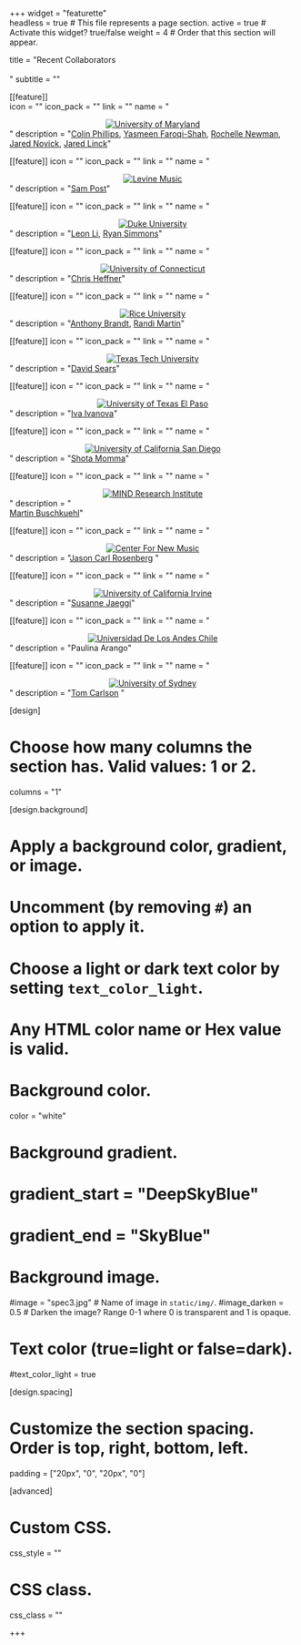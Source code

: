 +++
widget = "featurette"  
headless = true  # This file represents a page section.
active = true  # Activate this widget? true/false
weight = 4  # Order that this section will appear.

title = "Recent Collaborators<br><br>"
subtitle = ""


[[feature]]  
  icon = ""
  icon_pack = ""
  link = ""
  name = "<center>[![University of Maryland](/img/collabs/umd.png)](https://umd.edu)</center>"
  description = "[Colin Phillips](http://www.colinphillips.net), [Yasmeen Faroqi-Shah](https://hesp.umd.edu/facultyprofile/faroqi-shah/yasmeen), [Rochelle Newman](https://hesp.umd.edu/facultyprofile/newman/rochelle), [Jared Novick](https://hesp.umd.edu/facultyprofile/novick/jared), [Jared Linck](https://nacs.umd.edu/facultyprofile/linck/jared)"

[[feature]]
  icon = ""
  icon_pack = ""
  link = ""
  name = "<center>[![Levine Music](/img/collabs/levine.png)](https://www.levinemusic.org)</center>"
  description = "[Sam Post](http://www.samueljpost.com)"

[[feature]]
  icon = ""
  icon_pack = ""
  link = ""
  name = "<center>[![Duke University](/img/collabs/duke.png)](http://www.duke.edu)</center>"
  description = "[Leon Li](https://psychandneuro.duke.edu/people/leon-li), [Ryan Simmons](https://www.researchgate.net/profile/Ryan_Simmons2)"

[[feature]]
  icon = ""
  icon_pack = ""
  link = ""
  name = "<center>[![University of Connecticut](/img/collabs/uconn.png)](https://uconn.edu)</center>"
  description = "[Chris Heffner](http://ling.umd.edu/~heffner/)"

[[feature]]
  icon = ""
  icon_pack = ""
  link = ""
  name = "<center>[![Rice University](/img/collabs/rice.png)](http://www.rice.edu)</center>"
  description = "[Anthony Brandt](http://music.rice.edu/facultybios/brandt.shtml), [Randi Martin](http://rmartin.web.rice.edu)"

[[feature]]
  icon = ""
  icon_pack = ""
  link = ""
  name = "<center>[![Texas Tech University](/img/collabs/texas.png)](https://www.ttu.edu)</center>"
  description = "[David Sears](http://davidrwsears.com)"

[[feature]]
  icon = ""
  icon_pack = ""
  link = ""
  name = "<center>[![University of Texas El Paso](/img/collabs/utep.png)](https://www.utep.edu)</center>"
  description = "[Iva Ivanova](https://www.utep.edu/liberalarts/psychology/people/iva-m-ivanova.html)"

[[feature]]
  icon = ""
  icon_pack = ""
  link = ""
  name = "<center>[![University of California San Diego](/img/collabs/ucsd.png)](https://ucsd.edu)</center>"
  description = "[Shota Momma](https://shotam.github.io)"

[[feature]]
  icon = ""
  icon_pack = ""
  link = ""
  name = "<center>[![MIND Research Institute](/img/collabs/mind.png)](https://www.mindresearch.org)</center>"
  description = "<br>[Martin Buschkuehl](http://www.mindresearch.org/science/researchers/)"

[[feature]]
  icon = ""
  icon_pack = ""
  link = ""
  name = "<center>[![Center For New Music](/img/collabs/c4nm.png)](https://centerfornewmusic.com)</center>"
  description = "[Jason Carl Rosenberg](https://www.jasonrosenberg.org) "

[[feature]]
  icon = ""
  icon_pack = ""
  link = ""
  name = "<center>[![University of California Irvine](/img/collabs/cal.png)](http://www.uci.edu)</center>"
  description = "[Susanne Jaeggi](http://wmp.education.uci.edu/team/)"

[[feature]]
  icon = ""
  icon_pack = ""
  link = ""
  name = "<center>[![Universidad De Los Andes Chile](/img/collabs/chile.png)](https://www.uandes.cl)</center>"
  description = "Paulina Arango"

[[feature]]
  icon = ""
  icon_pack = ""
  link = ""
  name = "<center>[![University of Sydney](/img/collabs/sydney.png)](https://sydney.edu.au)</center>"
  description = "[Tom Carlson](https://sydney.edu.au/science/people/thomas.carlson.php) "


[design]
  # Choose how many columns the section has. Valid values: 1 or 2.
  columns = "1"

[design.background]
  # Apply a background color, gradient, or image.
  #   Uncomment (by removing `#`) an option to apply it.
  #   Choose a light or dark text color by setting `text_color_light`.
  #   Any HTML color name or Hex value is valid.

  # Background color.
  color = "white"
  
  # Background gradient.
  # gradient_start = "DeepSkyBlue"
  # gradient_end = "SkyBlue"
  
  # Background image.
  #image = "spec3.jpg"  # Name of image in `static/img/`.
  #image_darken = 0.5  # Darken the image? Range 0-1 where 0 is transparent and 1 is opaque.

  # Text color (true=light or false=dark).
  #text_color_light = true

[design.spacing]
  # Customize the section spacing. Order is top, right, bottom, left.
  padding = ["20px", "0", "20px", "0"]

[advanced]
 # Custom CSS. 
 css_style = ""
 
 # CSS class.
 css_class = "" 

+++
